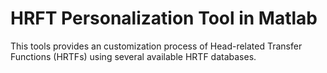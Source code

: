 HRFT Personalization Tool in Matlab
=========================

This tools provides an customization process of Head-related Transfer Functions (HRTFs) using several available HRTF databases.